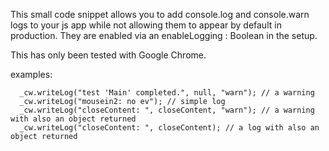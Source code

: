 This small code snippet allows you to add console.log and console.warn logs to your js app while not allowing them to appear by default in production. They are enabled via an enableLogging : Boolean in the setup.

This has only been tested with Google Chrome.
  
  examples:  
  ```
    _cw.writeLog("test 'Main' completed.", null, "warn"); // a warning
    _cw.writeLog("mousein2: no ev"); // simple log
    _cw.writeLog("closeContent: ", closeContent, "warn"); // a warning with also an object returned
    _cw.writeLog("closeContent: ", closeContent); // a log with also an object returned
  ```
